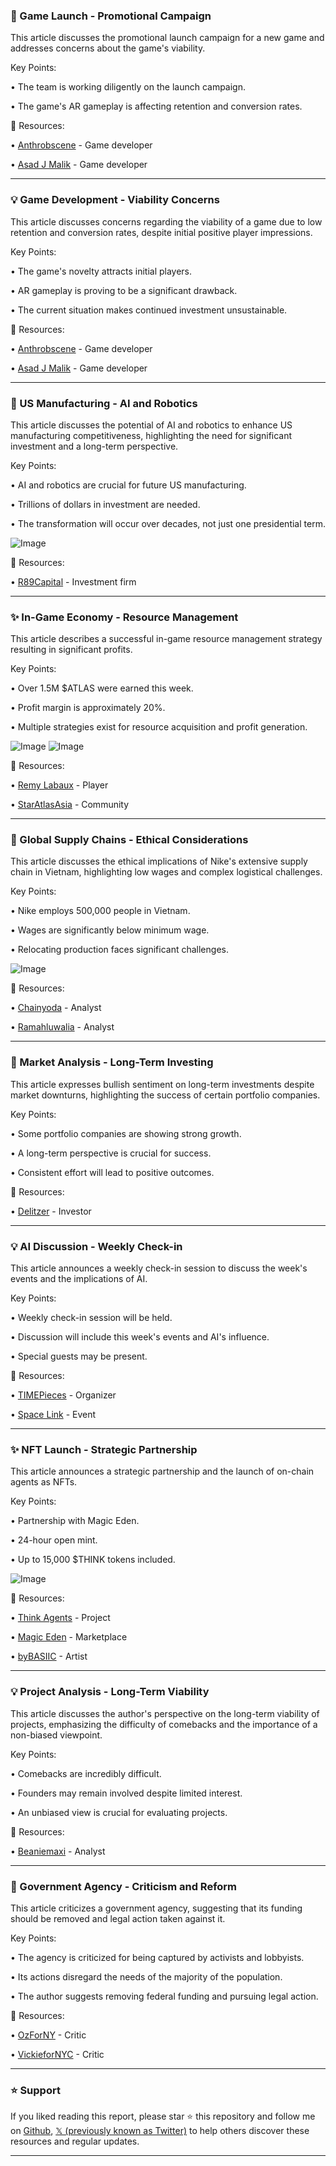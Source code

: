 ### 🚀 Game Launch - Promotional Campaign

This article discusses the promotional launch campaign for a new game and addresses concerns about the game's viability.

Key Points:

• The team is working diligently on the launch campaign.

• The game's AR gameplay is affecting retention and conversion rates.


🔗 Resources:

• [Anthrobscene](https://x.com/anthrobscene) - Game developer

• [Asad J Malik](https://x.com/AsadJMalik) - Game developer


---
### 💡 Game Development - Viability Concerns

This article discusses concerns regarding the viability of a game due to low retention and conversion rates, despite initial positive player impressions.

Key Points:

• The game's novelty attracts initial players.

• AR gameplay is proving to be a significant drawback.

• The current situation makes continued investment unsustainable.


🔗 Resources:

• [Anthrobscene](https://x.com/anthrobscene) - Game developer

• [Asad J Malik](https://x.com/AsadJMalik) - Game developer


---
### 🤖 US Manufacturing - AI and Robotics

This article discusses the potential of AI and robotics to enhance US manufacturing competitiveness, highlighting the need for significant investment and a long-term perspective.

Key Points:

• AI and robotics are crucial for future US manufacturing.

• Trillions of dollars in investment are needed.

• The transformation will occur over decades, not just one presidential term.


![Image](https://pbs.twimg.com/amplify_video_thumb/1907952446649020418/img/AsW_nLtcpn09kXrY.jpg)

🔗 Resources:

• [R89Capital](https://x.com/R89Capital) - Investment firm


---
### ✨ In-Game Economy - Resource Management

This article describes a successful in-game resource management strategy resulting in significant profits.

Key Points:

• Over 1.5M $ATLAS were earned this week.

• Profit margin is approximately 20%.

• Multiple strategies exist for resource acquisition and profit generation.


![Image](https://pbs.twimg.com/media/GnkDMqXaMAA8FLe?format=png&name=small)
![Image](https://pbs.twimg.com/media/GnkD0sbaMAAhLBO?format=jpg&name=small)

🔗 Resources:

• [Remy Labaux](https://x.com/RemyLabaux) - Player

• [StarAtlasAsia](https://x.com/StarAtlasAsia) - Community


---
### 🤖 Global Supply Chains - Ethical Considerations

This article discusses the ethical implications of Nike's extensive supply chain in Vietnam, highlighting low wages and complex logistical challenges.

Key Points:

• Nike employs 500,000 people in Vietnam.

• Wages are significantly below minimum wage.

• Relocating production faces significant challenges.


![Image](https://pbs.twimg.com/tweet_video_thumb/Gnps6NJXMAA-czu.jpg)

🔗 Resources:

• [Chainyoda](https://x.com/chainyoda) - Analyst

• [Ramahluwalia](https://x.com/ramahluwalia) - Analyst


---
### 🚀 Market Analysis - Long-Term Investing

This article expresses bullish sentiment on long-term investments despite market downturns, highlighting the success of certain portfolio companies.

Key Points:

• Some portfolio companies are showing strong growth.

• A long-term perspective is crucial for success.

• Consistent effort will lead to positive outcomes.


🔗 Resources:

• [Delitzer](https://x.com/delitzer) - Investor


---
### 💡 AI Discussion - Weekly Check-in

This article announces a weekly check-in session to discuss the week's events and the implications of AI.

Key Points:

• Weekly check-in session will be held.

• Discussion will include this week's events and AI's influence.

• Special guests may be present.


🔗 Resources:

• [TIMEPieces](https://x.com/TIMEPieces) - Organizer

• [Space Link](https://x.com/i/spaces/1RDGlzOjRboxL/peek) -  Event


---
### ✨ NFT Launch - Strategic Partnership

This article announces a strategic partnership and the launch of on-chain agents as NFTs.

Key Points:

• Partnership with Magic Eden.

• 24-hour open mint.

• Up to 15,000 $THINK tokens included.


![Image](https://pbs.twimg.com/ext_tw_video_thumb/1907827498735570944/pu/img/KNQvK6Tq1Wr5xnGc.jpg)

🔗 Resources:

• [Think Agents](https://x.com/thinkagents) - Project

• [Magic Eden](https://x.com/MagicEden) - Marketplace

• [byBASIIC](https://x.com/bybasiic) - Artist


---
### 💡 Project Analysis - Long-Term Viability

This article discusses the author's perspective on the long-term viability of projects, emphasizing the difficulty of comebacks and the importance of a non-biased viewpoint.

Key Points:

• Comebacks are incredibly difficult.

• Founders may remain involved despite limited interest.

• An unbiased view is crucial for evaluating projects.


🔗 Resources:

• [Beaniemaxi](https://x.com/beaniemaxi) - Analyst


---
### 🤖 Government Agency - Criticism and Reform

This article criticizes a government agency, suggesting that its funding should be removed and legal action taken against it.

Key Points:

• The agency is criticized for being captured by activists and lobbyists.

• Its actions disregard the needs of the majority of the population.

• The author suggests removing federal funding and pursuing legal action.


🔗 Resources:

• [OzForNY](https://x.com/OzForNY) - Critic

• [VickieforNYC](https://x.com/VickieforNYC) - Critic


---

### ⭐️ Support

If you liked reading this report, please star ⭐️ this repository and follow me on [Github](https://github.com/Drix10), [𝕏 (previously known as Twitter)](https://x.com/DRIX_10_) to help others discover these resources and regular updates.

---